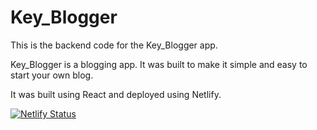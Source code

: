 # Key_Blogger

This is the backend code for the Key_Blogger app.

Key_Blogger is a blogging app.  It was built to make it simple and easy to start your own blog.

It was built using React and deployed using Netlify.

[![Netlify Status](https://api.netlify.com/api/v1/badges/3e3f6645-7cb7-4635-ba17-4d2cbba84dec/deploy-status)](https://key-blogger.netlify.app/)

